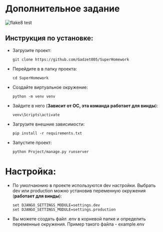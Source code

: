 # Дополнительное задание

![flake8 test](https://github.com/Gadzet005/SuperHomework/actions/workflows/python-package.yml/badge.svg)

## Инструкция по установке:
- Загрузите проект: 
  ```
  git clone https://github.com/Gadzet005/SuperHomework
  ```
- Перейдите в в папку проекта: 
  ```
  cd SuperHomework
  ```
- Создайте виртуальное окружение: 
  ```
  python -m venv venv
  ```
- Зайдите в него (**Зависит от ОС, эта команда работает для винды**): 
  ```
  venv\Scripts\activate
  ```
- Загрузите внешние зависимости: 
  ```
  pip install -r requirements.txt
  ```
- Запустите проект: 
  ```
  python Project/manage.py runserver
  ```
# Настройка:
- По умолчаюнию в проекте используются dev настройки. Выбрать dev или production можно установив переменную окружения (**работает для винды**):
  ```
  set DJANGO_SETTINGS_MODULE=settings.dev
  set DJANGO_SETTINGS_MODULE=settings.production
  ```
- Вы можете создать файл .env в корневой папке и определить переменные окружения. Пример такого файла - example.env
